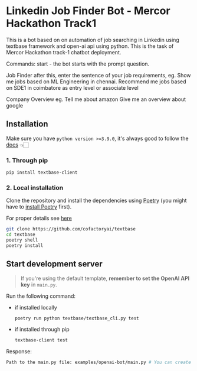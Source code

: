 # Linkedin Job Finder Bot - Mercor Hackathon Track1

This is a bot based on on automation of job searching in Linkedin using textbase framework and open-ai api using python. This is the task of Mercor Hackathon track-1 chatbot deployment.

Commands: 
start - the bot starts with the prompt question.

Job Finder
after this, enter the sentence of your job requirements,
eg. Show me jobs based on ML Engineering in chennai.
Recommend me jobs based on SDE1 in coimbatore as entry level or associate level

Company Overview
eg. Tell me about amazon
Give me an overview about google

## Installation
Make sure you have `python version >=3.9.0`, it's always good to follow the [docs](https://docs.textbase.ai/get-started/installation) 👈🏻
### 1. Through pip
```bash
pip install textbase-client
```

### 2. Local installation
Clone the repository and install the dependencies using [Poetry](https://python-poetry.org/) (you might have to [install Poetry](https://python-poetry.org/docs/#installation) first).

For proper details see [here]()

```bash
git clone https://github.com/cofactoryai/textbase
cd textbase
poetry shell
poetry install
```

## Start development server

> If you're using the default template, **remember to set the OpenAI API key** in `main.py`.

Run the following command:
- if installed locally
    ```bash
    poetry run python textbase/textbase_cli.py test
    ```
- if installed through pip
    ```bash
    textbase-client test
    ```
Response:
```bash
Path to the main.py file: examples/openai-bot/main.py # You can create a main.py by yourself and add that path here. NOTE: The path should not be in quotes
```
